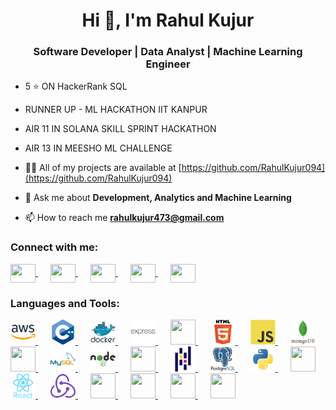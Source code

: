 <h1 align="center">Hi 👋, I'm Rahul Kujur</h1>
<h3 align="center">Software Developer | Data Analyst | Machine Learning Engineer</h3>

- 5 ⭐ ON HackerRank SQL  
- RUNNER UP - ML HACKATHON IIT KANPUR  
- AIR 11 IN SOLANA SKILL SPRINT HACKATHON  
- AIR 13 IN MEESHO ML CHALLENGE  

- 👨‍💻 All of my projects are available at [https://github.com/RahulKujur094](https://github.com/RahulKujur094)

- 💬 Ask me about **Development, Analytics and Machine Learning**

- 📫 How to reach me **rahulkujur473@gmail.com**

<h3 align="left">Connect with me:</h3>
<p align="left">
<a href="https://linkedin.com/in/rahulkujur94" style="margin-right:20px;" target="blank">
  <img align="center" src="https://raw.githubusercontent.com/rahuldkjain/github-profile-readme-generator/master/src/images/icons/Social/linked-in-alt.svg" height="30" width="40" />
</a>
<a href="https://kaggle.com/freakmeout" style="margin-right:20px;" target="blank">
  <img align="center" src="https://raw.githubusercontent.com/rahuldkjain/github-profile-readme-generator/master/src/images/icons/Social/kaggle.svg" height="30" width="40" />
</a>
<a href="https://instagram.com/yeahitsrahul" style="margin-right:20px;" target="blank">
  <img align="center" src="https://raw.githubusercontent.com/rahuldkjain/github-profile-readme-generator/master/src/images/icons/Social/instagram.svg" height="30" width="40" />
</a>
<a href="https://www.hackerrank.com/rahulkujur" style="margin-right:20px;" target="blank">
  <img align="center" src="https://raw.githubusercontent.com/rahuldkjain/github-profile-readme-generator/master/src/images/icons/Social/hackerrank.svg" height="30" width="40" />
</a>
<a href="https://www.leetcode.com/rahulvenom443" style="margin-right:20px;" target="blank">
  <img align="center" src="https://raw.githubusercontent.com/rahuldkjain/github-profile-readme-generator/master/src/images/icons/Social/leet-code.svg" height="30" width="40" />
</a>
</p>

<h3 align="left">Languages and Tools:</h3>
<p align="left">
<a href="https://aws.amazon.com" style="margin-right:20px;" target="_blank" rel="noreferrer">
  <img src="https://raw.githubusercontent.com/devicons/devicon/master/icons/amazonwebservices/amazonwebservices-original-wordmark.svg" width="40" height="40"/>
</a>
<a href="https://www.w3schools.com/cpp/" style="margin-right:20px;" target="_blank" rel="noreferrer">
  <img src="https://raw.githubusercontent.com/devicons/devicon/master/icons/cplusplus/cplusplus-original.svg" width="40" height="40"/>
</a>
<a href="https://www.docker.com/" style="margin-right:20px;" target="_blank" rel="noreferrer">
  <img src="https://raw.githubusercontent.com/devicons/devicon/master/icons/docker/docker-original-wordmark.svg" width="40" height="40"/>
</a>
<a href="https://expressjs.com" style="margin-right:20px;" target="_blank" rel="noreferrer">
  <img src="https://raw.githubusercontent.com/devicons/devicon/master/icons/express/express-original-wordmark.svg" width="40" height="40"/>
</a>
<a href="https://firebase.google.com/" style="margin-right:20px;" target="_blank" rel="noreferrer">
  <img src="https://www.vectorlogo.zone/logos/firebase/firebase-icon.svg" width="40" height="40"/>
</a>
<a href="https://www.w3.org/html/" style="margin-right:20px;" target="_blank" rel="noreferrer">
  <img src="https://raw.githubusercontent.com/devicons/devicon/master/icons/html5/html5-original-wordmark.svg" width="40" height="40"/>
</a>
<a href="https://developer.mozilla.org/en-US/docs/Web/JavaScript" style="margin-right:20px;" target="_blank" rel="noreferrer">
  <img src="https://raw.githubusercontent.com/devicons/devicon/master/icons/javascript/javascript-original.svg" width="40" height="40"/>
</a>
<a href="https://www.mongodb.com/" style="margin-right:20px;" target="_blank" rel="noreferrer">
  <img src="https://raw.githubusercontent.com/devicons/devicon/master/icons/mongodb/mongodb-original-wordmark.svg" width="40" height="40"/>
</a>
<a href="https://www.microsoft.com/en-us/sql-server" style="margin-right:20px;" target="_blank" rel="noreferrer">
  <img src="https://www.svgrepo.com/show/303229/microsoft-sql-server-logo.svg" width="40" height="40"/>
</a>
<a href="https://www.mysql.com/" style="margin-right:20px;" target="_blank" rel="noreferrer">
  <img src="https://raw.githubusercontent.com/devicons/devicon/master/icons/mysql/mysql-original-wordmark.svg" width="40" height="40"/>
</a>
<a href="https://nodejs.org" style="margin-right:20px;" target="_blank" rel="noreferrer">
  <img src="https://raw.githubusercontent.com/devicons/devicon/master/icons/nodejs/nodejs-original-wordmark.svg" width="40" height="40"/>
</a>
<a href="https://opencv.org/" style="margin-right:20px;" target="_blank" rel="noreferrer">
  <img src="https://www.vectorlogo.zone/logos/opencv/opencv-icon.svg" width="40" height="40"/>
</a>
<a href="https://pandas.pydata.org/" style="margin-right:20px;" target="_blank" rel="noreferrer">
  <img src="https://raw.githubusercontent.com/devicons/devicon/2ae2a900d2f041da66e950e4d48052658d850630/icons/pandas/pandas-original.svg" width="40" height="40"/>
</a>
<a href="https://www.postgresql.org" style="margin-right:20px;" target="_blank" rel="noreferrer">
  <img src="https://raw.githubusercontent.com/devicons/devicon/master/icons/postgresql/postgresql-original-wordmark.svg" width="40" height="40"/>
</a>
<a href="https://www.python.org" style="margin-right:20px;" target="_blank" rel="noreferrer">
  <img src="https://raw.githubusercontent.com/devicons/devicon/master/icons/python/python-original.svg" width="40" height="40"/>
</a>
<a href="https://pytorch.org/" style="margin-right:20px;" target="_blank" rel="noreferrer">
  <img src="https://www.vectorlogo.zone/logos/pytorch/pytorch-icon.svg" width="40" height="40"/>
</a>
<a href="https://reactjs.org/" style="margin-right:20px;" target="_blank" rel="noreferrer">
  <img src="https://raw.githubusercontent.com/devicons/devicon/master/icons/react/react-original-wordmark.svg" width="40" height="40"/>
</a>
<a href="https://redux.js.org" style="margin-right:20px;" target="_blank" rel="noreferrer">
  <img src="https://raw.githubusercontent.com/devicons/devicon/master/icons/redux/redux-original.svg" width="40" height="40"/>
</a>
<a href="https://scikit-learn.org/" style="margin-right:20px;" target="_blank" rel="noreferrer">
  <img src="https://upload.wikimedia.org/wikipedia/commons/0/05/Scikit_learn_logo_small.svg" width="40" height="40"/>
</a>
<a href="https://seaborn.pydata.org/" style="margin-right:20px;" target="_blank" rel="noreferrer">
  <img src="https://seaborn.pydata.org/_images/logo-mark-lightbg.svg" width="40" height="40"/>
</a>
<a href="https://tailwindcss.com/" style="margin-right:20px;" target="_blank" rel="noreferrer">
  <img src="https://www.vectorlogo.zone/logos/tailwindcss/tailwindcss-icon.svg" width="40" height="40"/>
</a>
<a href="https://www.tensorflow.org" style="margin-right:20px;" target="_blank" rel="noreferrer">
  <img src="https://www.vectorlogo.zone/logos/tensorflow/tensorflow-icon.svg" width="40" height="40"/>
</a>
</p>
